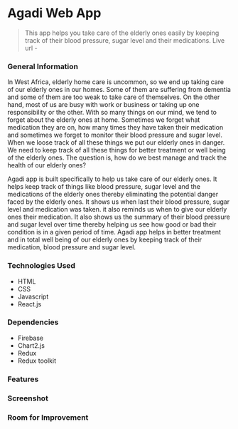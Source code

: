 # Agadi Web App
> This app helps you take care of the elderly ones easily by keeping track of their blood pressure, sugar level and their medications.
> Live url - 

### General Information
In West Africa, elderly home care is uncommon, so we end up taking care of our elderly ones in our homes. Some of them are suffering from dementia and some of them are too weak to take care of themselves. On the other hand, most of us are busy with work or business or taking up one responsibility or the other. With so many things on our mind, we tend to forget about the elderly ones at home. Sometimes we forget what medication they are on, how many times they have taken their medication and sometimes we forget to monitor their blood pressure and sugar level. When we loose track of all these things we put our elderly ones in danger. We need to keep track of all these things for better treatment or well being of the elderly ones. The question is, how do we best manage and track the health of our elderly ones?

Agadi app is built specifically to help us take care of our elderly ones. It helps keep track of things like blood pressure, sugar level and the medications of the elderly ones thereby eliminating the potential danger faced by the elderly ones. It shows us when last their blood pressure, sugar level and medication was taken. it also reminds us when to give our elderly ones their medication. It also shows us the summary of their blood pressure and sugar level over time thereby helping us see how good or bad their condition is in a given period of time. Agadi app helps in better treatment and in total well being of our elderly ones by keeping track of their medication, blood pressure and sugar level. 

### Technologies Used
- HTML
- CSS
- Javascript
- React.js

### Dependencies
- Firebase
- Chart2.js
- Redux
- Redux toolkit

### Features


### Screenshot

### Room for Improvement



